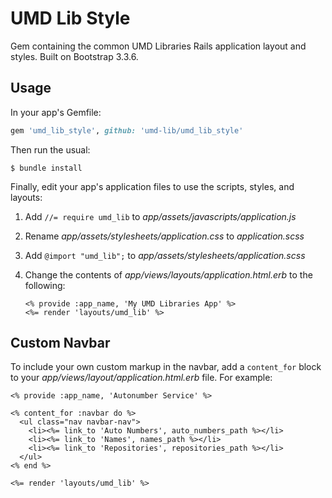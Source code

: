 # UMD Lib Style

Gem containing the common UMD Libraries Rails application layout and styles. Built on Bootstrap 3.3.6.

## Usage

In your app's Gemfile:

```ruby
gem 'umd_lib_style', github: 'umd-lib/umd_lib_style'
```

Then run the usual:

```
$ bundle install
```

Finally, edit your app's application files to use the scripts, styles, and layouts:

1. Add `//= require umd_lib` to *app/assets/javascripts/application.js*
2. Rename *app/assets/stylesheets/application.css* to *application.scss*
3. Add `@import "umd_lib";` to *app/assets/stylesheets/application.scss*
4. Change the contents of *app/views/layouts/application.html.erb* to the following:

    ```erb
    <% provide :app_name, 'My UMD Libraries App' %>
    <%= render 'layouts/umd_lib' %>
    ```

## Custom Navbar

To include your own custom markup in the navbar, add a `content_for` block to your *app/views/layout/application.html.erb* file. For example:

```erb
<% provide :app_name, 'Autonumber Service' %>

<% content_for :navbar do %>
  <ul class="nav navbar-nav">
    <li><%= link_to 'Auto Numbers', auto_numbers_path %></li>
    <li><%= link_to 'Names', names_path %></li>
    <li><%= link_to 'Repositories', repositories_path %></li>
  </ul>
<% end %>

<%= render 'layouts/umd_lib' %>
```
